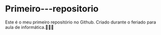 # Primeiro---repositorio
Este é o meu primeiro repositório no Github. Criado durante o feriado para aula de informática.🤗😶‍🌫️
